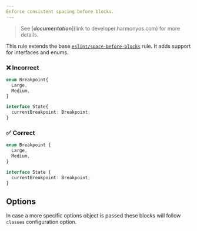 ```yaml
---
Enforce consistent spacing before blocks.
---
```


> See [***documentation***](link to developer.harmonyos.com) for more details.

This rule extends the base [`eslint/space-before-blocks`](https://eslint.org/docs/rules/space-before-blocks) rule.
It adds support for interfaces and enums.

<!-- tabs -->

### ❌ Incorrect

<!-- prettier-ignore -->
```ts
enum Breakpoint{
  Large,
  Medium,
}

interface State{
  currentBreakpoint: Breakpoint;
}
```

### ✅ Correct

```ts
enum Breakpoint {
  Large,
  Medium,
}

interface State {
  currentBreakpoint: Breakpoint;
}
```

## Options

In case a more specific options object is passed these blocks will follow `classes` configuration option.

